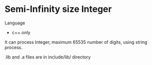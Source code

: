 # Semi-Infinity size Integer

Language
- c++ only

It can process Integer, maximum 65535 number of digits, using string process.

.lib and .a files are in include/lib/ directory
